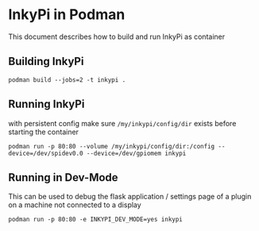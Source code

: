 # InkyPi in Podman

This document describes how to build and run InkyPi as container

## Building InkyPi

`podman build --jobs=2 -t inkypi .`

## Running InkyPi
with persistent config
make sure `/my/inkypi/config/dir` exists before starting the container

`podman run -p 80:80 --volume /my/inkypi/config/dir:/config --device=/dev/spidev0.0 --device=/dev/gpiomem inkypi`

## Running in Dev-Mode

This can be used to debug the flask application / settings page of a plugin on a machine not connected to a display

`podman run -p 80:80 -e INKYPI_DEV_MODE=yes inkypi`